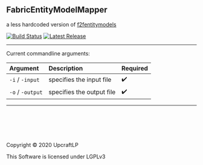 FabricEntityModelMapper
---

a less hardcoded version of [f2fentitymodels](https://github.com/Draylar/f2fentitymodels)

[![Build Status](https://img.shields.io/github/workflow/status/UpcraftLP/FabricEntityModelMapper/Build%20Status?label=Build%20Status&logo=GitHub&style=flat-square)](https://github.com/UpcraftLP/FabricEntityModelMapper/actions?query=workflow%3A%22Build+Status%22 "GitHub Actions")
[![Latest Release](https://img.shields.io/github/v/release/UpcraftLP/FabricEntityModelMapper?include_prereleases&label=Download&style=flat-square)](https://github.com/UpcraftLP/FabricEntityModelMapper/releases/latest "GitHub Releases")

---

Current commandline arguments:

| Argument | Description | Required |
| :--- | :--- | :--- |
| `-i` / `-input` | specifies the input file | :heavy_check_mark:
| `-o` / `-output` | specifies the output file | :heavy_check_mark:

---

<br/>
<br/>
<br/>
<br/>

Copyright :copyright: 2020 UpcraftLP

This Software is licensed under LGPLv3
